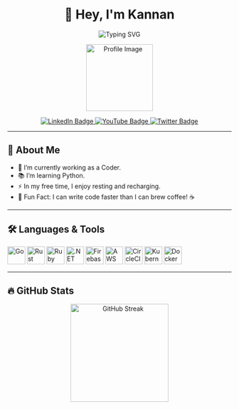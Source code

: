 <!-- Optimized GitHub README for Kannan -->

<div align="center">
  <!-- Title & Typing SVG -->
  <h1>👋 Hey, I'm Kannan</h1>
  <img src="https://readme-typing-svg.herokuapp.com?font=Jetbrains+mono&size=40&duration=3000&color=33FFFF&center=true&vCenter=true&width=500&lines=Hey..+I%27m+Kannan;Welcome+to+my+GitHub;" alt="Typing SVG" />

  <!-- Profile Image -->
  <p>
    <img src="https://camo.githubusercontent.com/62da68eb62b1e5f175f7d1f0191dd89a653d7908feb22d37d4a0ab07365d6791/68747470733a2f2f6d656469612e67697068792e636f6d2f6d656469612f4d3967624264396e6244724f5475314d71782f67697068792e676966" height="150" alt="Profile Image" />
  </p>

  <!-- Social Links -->
  <p>
    <a href="https://linkedin.com/in/your-linkedin" target="_blank">
      <img src="https://img.shields.io/badge/LinkedIn-0077B5?style=for-the-badge&logo=linkedin&logoColor=white" alt="LinkedIn Badge" />
    </a>
    <a href="https://youtube.com/your-youtube" target="_blank">
      <img src="https://img.shields.io/badge/YouTube-FF0000?style=for-the-badge&logo=youtube&logoColor=white" alt="YouTube Badge" />
    </a>
    <a href="https://twitter.com/your-twitter" target="_blank">
      <img src="https://img.shields.io/badge/Twitter-1DA1F2?style=for-the-badge&logo=twitter&logoColor=white" alt="Twitter Badge" />
    </a>
  </p>
</div>

---

## 🚀 About Me

- 🔭 I’m currently working as a Coder.
- 📚 I’m learning Python.
- ⚡ In my free time, I enjoy resting and recharging.
- 🌟 Fun Fact: I can write code faster than I can brew coffee! ☕

---

## 🛠 Languages & Tools

<p align="left">
  <img src="https://cdn.jsdelivr.net/gh/devicons/devicon/icons/go/go-original-wordmark.svg" alt="Go" height="40" />
  <img src="https://cdn.jsdelivr.net/gh/devicons/devicon/icons/rust/rust-plain.svg" alt="Rust" height="40" />
  <img src="https://cdn.jsdelivr.net/gh/devicons/devicon/icons/ruby/ruby-plain-wordmark.svg" alt="Ruby" height="40" />
  <img src="https://cdn.jsdelivr.net/gh/devicons/devicon/icons/dot-net/dot-net-plain-wordmark.svg" alt=".NET" height="40" />
  <img src="https://cdn.jsdelivr.net/gh/devicons/devicon/icons/firebase/firebase-plain-wordmark.svg" alt="Firebase" height="40" />
  <img src="https://cdn.jsdelivr.net/gh/devicons/devicon/icons/amazonwebservices/amazonwebservices-original.svg" alt="AWS" height="40" />
  <img src="https://cdn.jsdelivr.net/gh/devicons/devicon/icons/circleci/circleci-plain.svg" alt="CircleCI" height="40" />
  <img src="https://cdn.jsdelivr.net/gh/devicons/devicon/icons/kubernetes/kubernetes-plain.svg" alt="Kubernetes" height="40" />
  <img src="https://cdn.jsdelivr.net/gh/devicons/devicon/icons/docker/docker-plain-wordmark.svg" alt="Docker" height="40" />
</p>

---

## 🔥 GitHub Stats

<div align="center">
  <img src="https://streak-stats.demolab.com?user=maurodesouza&locale=en&mode=daily&theme=dark&hide_border=false&border_radius=5" alt="GitHub Streak" height="220" />
</div>
